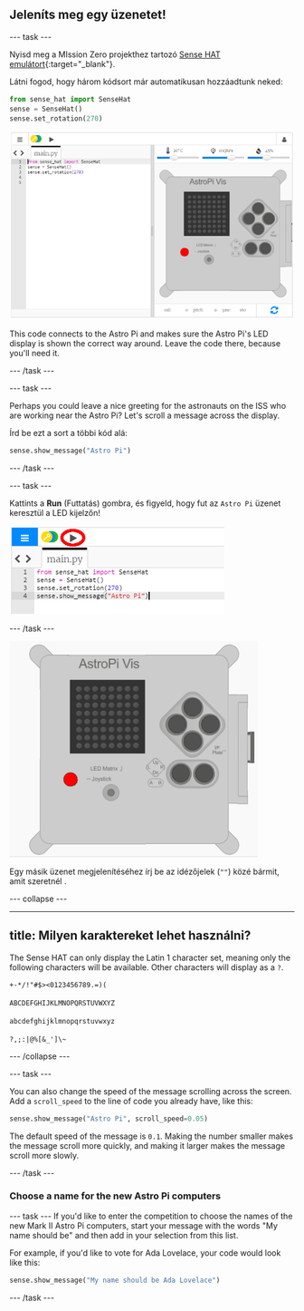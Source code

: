 ## Jeleníts meg egy üzenetet!

--- task ---

Nyisd meg a MIssion Zero projekthez tartozó [Sense HAT emulátort](https://trinket.io/mission-zero){:target="_blank"}.

Látni fogod, hogy három kódsort már automatikusan hozzáadtunk neked:

```python
from sense_hat import SenseHat
sense = SenseHat()
sense.set_rotation(270)
```

![sense hat emulátor](images/sense-hat-emulator2.png)

This code connects to the Astro Pi and makes sure the Astro Pi's LED display is shown the correct way around. Leave the code there, because you'll need it.

--- /task ---

--- task ---

Perhaps you could leave a nice greeting for the astronauts on the ISS who are working near the Astro Pi? Let's scroll a message across the display.

Írd be ezt a sort a többi kód alá:

```python
sense.show_message("Astro Pi")
```

--- /task ---

--- task ---

Kattints a **Run** (Futtatás) gombra, és figyeld, hogy fut az `Astro Pi` üzenet keresztül a LED kijelzőn!

![üzenet kód megmutatása kattints futtatás](images/show-message-code-annotated.PNG)

--- /task ---

![Képernyőn átfutó üzenet](images/scroll-message.gif)

Egy másik üzenet megjelenítéséhez írj be az idézőjelek (`""`) közé bármit, amit szeretnél .

--- collapse ---

---
title: Milyen karaktereket lehet használni?
---

The Sense HAT can only display the Latin 1 character set, meaning only the following characters will be available. Other characters will display as a `?`.

```
+-*/!"#$><0123456789.=)(

ABCDEFGHIJKLMNOPQRSTUVWXYZ

abcdefghijklmnopqrstuvwxyz

?,;:|@%[&_']\~
```

--- /collapse ---

--- task ---

You can also change the speed of the message scrolling across the screen. Add a `scroll_speed` to the line of code you already have, like this:

```python
sense.show_message("Astro Pi", scroll_speed=0.05)
```

The default speed of the message is `0.1`. Making the number smaller makes the message scroll more quickly, and making it larger makes the message scroll more slowly.

--- /task ---

### Choose a name for the new Astro Pi computers

--- task --- If you'd like to enter the competition to choose the names of the new Mark II Astro Pi computers, start your message with the words "My name should be" and then add in your selection from this list.

For example, if you'd like to vote for Ada Lovelace, your code would look like this:

```python
sense.show_message("My name should be Ada Lovelace")
```
--- /task ---



